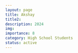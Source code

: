 ```yaml
---
layout: page
title: Akshay
title2:  
description: 2024
img: 
importance: 8
category: High School Students
status: active
---
```



